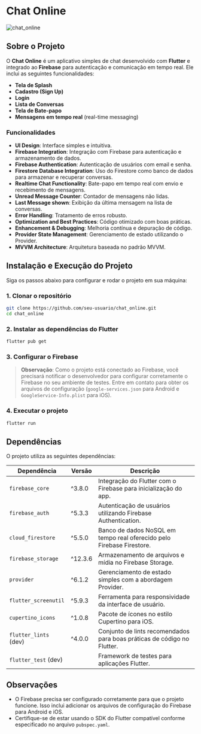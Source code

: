 # Chat Online

![chat_online](https://github.com/user-attachments/assets/36d2fd24-5852-4e58-abe3-ec5007709137)

## Sobre o Projeto

O **Chat Online** é um aplicativo simples de chat desenvolvido com **Flutter** e integrado ao **Firebase** para autenticação e comunicação em tempo real. Ele inclui as seguintes funcionalidades:

- **Tela de Splash**
- **Cadastro (Sign Up)**
- **Login**
- **Lista de Conversas**
- **Tela de Bate-papo**
- **Mensagens em tempo real** (real-time messaging)

### Funcionalidades

- **UI Design**: Interface simples e intuitiva.
- **Firebase Integration**: Integração com Firebase para autenticação e armazenamento de dados.
- **Firebase Authentication**: Autenticação de usuários com email e senha.
- **Firestore Database Integration**: Uso do Firestore como banco de dados para armazenar e recuperar conversas.
- **Realtime Chat Functionality**: Bate-papo em tempo real com envio e recebimento de mensagens.
- **Unread Message Counter**: Contador de mensagens não lidas.
- **Last Message shown**: Exibição da última mensagem na lista de conversas.
- **Error Handling**: Tratamento de erros robusto.
- **Optimization and Best Practices**: Código otimizado com boas práticas.
- **Enhancement & Debugging**: Melhoria contínua e depuração de código.
- **Provider State Management**: Gerenciamento de estado utilizando o Provider.
- **MVVM Architecture**: Arquitetura baseada no padrão MVVM.

## Instalação e Execução do Projeto

Siga os passos abaixo para configurar e rodar o projeto em sua máquina:

### 1. Clonar o repositório
```bash
git clone https://github.com/seu-usuario/chat_online.git
cd chat_online
```

### 2. Instalar as dependências do Flutter
```bash
flutter pub get
```

### 3. Configurar o Firebase
> **Observação**: Como o projeto está conectado ao Firebase, você precisará notificar o desenvolvedor para configurar corretamente o Firebase no seu ambiente de testes. Entre em contato para obter os arquivos de configuração (`google-services.json` para Android e `GoogleService-Info.plist` para iOS).

### 4. Executar o projeto
```bash
flutter run
```

## Dependências

O projeto utiliza as seguintes dependências:

| Dependência           | Versão  | Descrição                                                               |
| --------------------- | ------- | ----------------------------------------------------------------------- |
| `firebase_core`       | ^3.8.0  | Integração do Flutter com o Firebase para inicialização do app.         |
| `firebase_auth`       | ^5.3.3  | Autenticação de usuários utilizando Firebase Authentication.            |
| `cloud_firestore`     | ^5.5.0  | Banco de dados NoSQL em tempo real oferecido pelo Firebase Firestore.   |
| `firebase_storage`    | ^12.3.6 | Armazenamento de arquivos e mídia no Firebase Storage.                  |
| `provider`            | ^6.1.2  | Gerenciamento de estado simples com a abordagem Provider.               |
| `flutter_screenutil`  | ^5.9.3  | Ferramenta para responsividade da interface de usuário.                 |
| `cupertino_icons`     | ^1.0.8  | Pacote de ícones no estilo Cupertino para iOS.                          |
| `flutter_lints` (dev) | ^4.0.0  | Conjunto de lints recomendados para boas práticas de código no Flutter. |
| `flutter_test` (dev)  |         | Framework de testes para aplicações Flutter.                            |

## Observações

- O Firebase precisa ser configurado corretamente para que o projeto funcione. Isso inclui adicionar os arquivos de configuração do Firebase para Android e iOS.
- Certifique-se de estar usando o SDK do Flutter compatível conforme especificado no arquivo `pubspec.yaml`.
